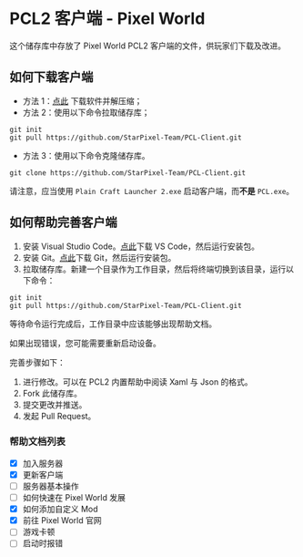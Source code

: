 # PCL2 客户端 - Pixel World
这个储存库中存放了 Pixel World PCL2 客户端的文件，供玩家们下载及改进。

## 如何下载客户端
- 方法 1：[点此](https://github.com/StarPixel-Team/PCL-Client/archive/refs/heads/master.zip) 下载软件并解压缩；
- 方法 2：使用以下命令拉取储存库；
```
git init
git pull https://github.com/StarPixel-Team/PCL-Client.git
```

- 方法 3：使用以下命令克隆储存库。
```
git clone https://github.com/StarPixel-Team/PCL-Client.git
```
请注意，应当使用 `Plain Craft Launcher 2.exe` 启动客户端，而**不是** `PCL.exe`。

## 如何帮助完善客户端
1. 安装 Visual Studio Code。[点此](https://code.visualstudio.com)下载 VS Code，然后运行安装包。
2. 安装 Git。[点此](https://git-scm.com)下载 Git，然后运行安装包。
3. 拉取储存库。新建一个目录作为工作目录，然后将终端切换到该目录，运行以下命令：
```
git init
git pull https://github.com/StarPixel-Team/PCL-Client.git
```
等待命令运行完成后，工作目录中应该能够出现帮助文档。

如果出现错误，您可能需要重新启动设备。

完善步骤如下：
1. 进行修改。可以在 PCL2 内置帮助中阅读 Xaml 与 Json 的格式。
2. Fork 此储存库。
3. 提交更改并推送。
4. 发起 Pull Request。

### 帮助文档列表
- [X] 加入服务器
- [X] 更新客户端
- [ ] 服务器基本操作
- [ ] 如何快速在 Pixel World 发展
- [X] 如何添加自定义 Mod
- [x] 前往 Pixel World 官网
- [ ] 游戏卡顿
- [ ] 启动时报错
